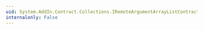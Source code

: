 ```yaml
---
uid: System.AddIn.Contract.Collections.IRemoteArgumentArrayListContract.RemoveAt(System.Int32)
internalonly: False
---
```

